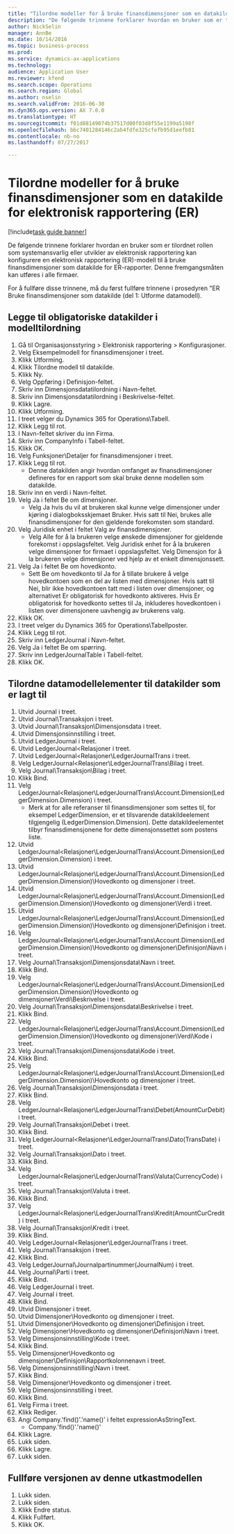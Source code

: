 ```yaml
--- 
title: "Tilordne modeller for å bruke finansdimensjoner som en datakilde for elektronisk rapportering (ER)"
description: "De følgende trinnene forklarer hvordan en bruker som er tilordnet rollen som systemansvarlig eller utvikler av elektronisk rapportering kan konfigurere en elektronisk rapportering (ER)-modell til å bruke finansdimensjoner som datakilde for ER-rapporter."
author: NickSelin
manager: AnnBe
ms.date: 10/14/2016
ms.topic: business-process
ms.prod: 
ms.service: dynamics-ax-applications
ms.technology: 
audience: Application User
ms.reviewer: kfend
ms.search.scope: Operations
ms.search.region: Global
ms.author: nselin
ms.search.validFrom: 2016-06-30
ms.dyn365.ops.version: AX 7.0.0
ms.translationtype: HT
ms.sourcegitcommit: f01d88149074b37517d00f03d8f55e1199a5198f
ms.openlocfilehash: bbc7401284146c2ab4fdfe325cfefb95d1eefb81
ms.contentlocale: nb-no
ms.lasthandoff: 07/27/2017

---
```

# <a name="map-models--to-use-financial-dimensions-as-a-data-source-for-electronic-reporting-er"></a>Tilordne modeller for å bruke finansdimensjoner som en datakilde for elektronisk rapportering (ER)

[!include[task guide banner](../../includes/task-guide-banner.md)]

De følgende trinnene forklarer hvordan en bruker som er tilordnet rollen som systemansvarlig eller utvikler av elektronisk rapportering kan konfigurere en elektronisk rapportering (ER)-modell til å bruke finansdimensjoner som datakilde for ER-rapporter. Denne fremgangsmåten kan utføres i alle firmaer.

For å fullføre disse trinnene, må du først fullføre trinnene i prosedyren "ER Bruke finansdimensjoner som datakilde (del 1: Utforme datamodell).


## <a name="add-required-data-sources-to-model-mapping"></a>Legge til obligatoriske datakilder i modelltilordning
1. Gå til Organisasjonsstyring > Elektronisk rapportering > Konfigurasjoner.
2. Velg Eksempelmodell for finansdimensjoner i treet.
3. Klikk Utforming.
4. Klikk Tilordne modell til datakilde.
5. Klikk Ny.
6. Velg Oppføring i Definisjon-feltet.
7. Skriv inn Dimensjonsdatatilordning i Navn-feltet.
8. Skriv inn Dimensjonsdatatilordning i Beskrivelse-feltet.
9. Klikk Lagre.
10. Klikk Utforming.
11. I treet velger du Dynamics 365 for Operations\Tabell.
12. Klikk Legg til rot.
13. I Navn-feltet skriver du inn Firma.
14. Skriv inn CompanyInfo i Tabell-feltet.
15. Klikk OK.
16. Velg Funksjoner\Detaljer for finansdimensjoner i treet.
17. Klikk Legg til rot.
    * Denne datakilden angir hvordan omfanget av finansdimensjoner defineres for en rapport som skal bruke denne modellen som datakilde.  
18. Skriv inn en verdi i Navn-feltet.
19. Velg Ja i feltet Be om dimensjoner.
    * Velg Ja hvis du vil at brukeren skal kunne velge dimensjoner under kjøring i dialogboksskjemaet Bruker. Hvis satt til Nei, brukes alle finansdimensjoner for den gjeldende forekomsten som standard.  
20. Velg Juridisk enhet i feltet Valg av finansdimensjoner.
    * Velg Alle for å la brukeren velge ønskede dimensjoner for gjeldende forekomst i oppslagsfeltet.  Velg Juridisk enhet for å la brukeren velge dimensjoner for firmaet i oppslagsfeltet.  Velg Dimensjon for å la brukeren velge dimensjoner ved hjelp av et enkelt dimensjonssett.  
21. Velg Ja i feltet Be om hovedkonto.
    * Sett Be om hovedkonto til Ja for å tillate brukere å velge hovedkontoen som en del av listen med dimensjoner.   Hvis satt til Nei, blir ikke hovedkontoen tatt med i listen over dimensjoner, og alternativet Er obligatorisk for hovedkonto aktiveres. Hvis Er obligatorisk for hovedkonto settes til Ja, inkluderes hovedkontoen i listen over dimensjonere uavhengig av brukerens valg.  
22. Klikk OK.
23. I treet velger du Dynamics 365 for Operations\Tabellposter.
24. Klikk Legg til rot.
25. Skriv inn LedgerJournal i Navn-feltet.
26. Velg Ja i feltet Be om spørring.
27. Skriv inn LedgerJournalTable i Tabell-feltet.
28. Klikk OK.

## <a name="map-data-model-elements-to-added-data-sources"></a>Tilordne datamodellelementer til datakilder som er lagt til
1. Utvid Journal i treet.
2. Utvid Journal\Transaksjon i treet.
3. Utvid Journal\Transaksjon\Dimensjonsdata i treet.
4. Utvid Dimensjonsinnstilling i treet.
5. Utvid LedgerJournal i treet.
6. Utvid LedgerJournal\<Relasjoner i treet.
7. Utvid LedgerJournal\<Relasjoner\LedgerJournalTrans i treet.
8. Velg LedgerJournal\<Relasjoner\LedgerJournalTrans\Bilag i treet.
9. Velg Journal\Transaksjon\Bilag i treet.
10. Klikk Bind.
11. Velg LedgerJournal\<Relasjoner\LedgerJournalTrans\Account.Dimension(LedgerDimension.Dimension) i treet.
    * Merk at for alle referanser til finansdimensjoner som settes til, for eksempel LedgerDimension, er et tilsvarende datakildeelement tilgjengelig (LedgerDimension.Dimension). Dette datakildeelementet tilbyr finansdimensjonene for dette dimensjonssettet som postens liste.  
12. Utvid LedgerJournal\<Relasjoner\LedgerJournalTrans\Account.Dimension(LedgerDimension.Dimension) i treet.
13. Utvid LedgerJournal\<Relasjoner\LedgerJournalTrans\Account.Dimension(LedgerDimension.Dimension)\Hovedkonto og dimensjoner i treet.
14. Utvid LedgerJournal\<Relasjoner\LedgerJournalTrans\Account.Dimension(LedgerDimension.Dimension)\Hovedkonto og dimensjoner\Verdi i treet.
15. Utvid LedgerJournal\<Relasjoner\LedgerJournalTrans\Account.Dimension(LedgerDimension.Dimension)\Hovedkonto og dimensjoner\Definisjon i treet.
16. Velg LedgerJournal\<Relasjoner\LedgerJournalTrans\Account.Dimension(LedgerDimension.Dimension)\Hovedkonto og dimensjoner\Definisjon\Navn i treet.
17. Velg Journal\Transaksjon\Dimensjonsdata\Navn i treet.
18. Klikk Bind.
19. Velg LedgerJournal\<Relasjoner\LedgerJournalTrans\Account.Dimension(LedgerDimension.Dimension)\Hovedkonto og dimensjoner\Verdi\Beskrivelse i treet.
20. Velg Journal\Transaksjon\Dimensjonsdata\Beskrivelse i treet.
21. Klikk Bind.
22. Velg LedgerJournal\<Relasjoner\LedgerJournalTrans\Account.Dimension(LedgerDimension.Dimension)\Hovedkonto og dimensjoner\Verdi\Kode i treet.
23. Velg Journal\Transaksjon\Dimensjonsdata\Kode i treet.
24. Klikk Bind.
25. Velg LedgerJournal\<Relasjoner\LedgerJournalTrans\Account.Dimension(LedgerDimension.Dimension)\Hovedkonto og dimensjoner i treet.
26. Velg Journal\Transaksjon\Dimensjonsdata i treet.
27. Klikk Bind.
28. Velg LedgerJournal\<Relasjoner\LedgerJournalTrans\Debet(AmountCurDebit) i treet.
29. Velg Journal\Transaksjon\Debet i treet.
30. Klikk Bind.
31. Velg LedgerJournal\<Relasjoner\LedgerJournalTrans\Dato(TransDate) i treet.
32. Velg Journal\Transaksjon\Dato i treet.
33. Klikk Bind.
34. Velg LedgerJournal\<Relasjoner\LedgerJournalTrans\Valuta(CurrencyCode) i treet.
35. Velg Journal\Transaksjon\Valuta i treet.
36. Klikk Bind.
37. Velg LedgerJournal\<Relasjoner\LedgerJournalTrans\Kredit(AmountCurCredit) i treet.
38. Velg Journal\Transaksjon\Kredit i treet.
39. Klikk Bind.
40. Velg LedgerJournal\<Relasjoner\LedgerJournalTrans i treet.
41. Velg Journal\Transaksjon i treet.
42. Klikk Bind.
43. Velg LedgerJournal\Journalpartinummer(JournalNum) i treet.
44. Velg Journal\Parti i treet.
45. Klikk Bind.
46. Velg LedgerJournal i treet.
47. Velg Journal i treet.
48. Klikk Bind.
49. Utvid Dimensjoner i treet.
50. Utvid Dimensjoner\Hovedkonto og dimensjoner i treet.
51. Utvid Dimensjoner\Hovedkonto og dimensjoner\Definisjon i treet.
52. Velg Dimensjoner\Hovedkonto og dimensjoner\Definisjon\Navn i treet.
53. Velg Dimensjonsinnstilling\Kode i treet.
54. Klikk Bind.
55. Velg Dimensjoner\Hovedkonto og dimensjoner\Definisjon\Rapportkolonnenavn i treet.
56. Velg Dimensjonsinnstilling\Navn i treet.
57. Klikk Bind.
58. Velg Dimensjoner\Hovedkonto og dimensjoner i treet.
59. Velg Dimensjonsinnstilling i treet.
60. Klikk Bind.
61. Velg Firma i treet.
62. Klikk Rediger.
63. Angi Company.'find()'.'name()' i feltet expressionAsStringText.
    * Company.'find()'.'name()'  
64. Klikk Lagre.
65. Lukk siden.
66. Klikk Lagre.
67. Lukk siden.

## <a name="complete-this-draft-models-version"></a>Fullføre versjonen av denne utkastmodellen
1. Lukk siden.
2. Lukk siden.
3. Klikk Endre status.
4. Klikk Fullført.
5. Klikk OK.


